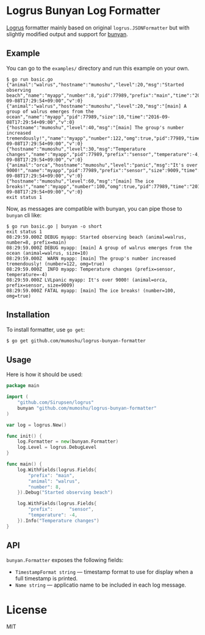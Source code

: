 # Logrus Bunyan Log Formatter

[Logrus](https://github.com/Sirupsen/logrus) formatter mainly based on original `logrus.JSONFormatter` but with slightly
modified output and support for [bunyan](https://github.com/trentm/node-bunyan).

## Example

You can go to the `examples/` directory and run this example on your own.

```
$ go run basic.go
{"animal":"walrus","hostname":"mumoshu","level":20,"msg":"Started observing beach","name":"myapp","number":8,"pid":77989,"prefix":"main","time":"2016-09-08T17:29:54+09:00","v":0}
{"animal":"walrus","hostname":"mumoshu","level":20,"msg":"[main] A group of walrus emerges from the ocean","name":"myapp","pid":77989,"size":10,"time":"2016-09-08T17:29:54+09:00","v":0}
{"hostname":"mumoshu","level":40,"msg":"[main] The group's number increased tremendously!","name":"myapp","number":122,"omg":true,"pid":77989,"time":"2016-09-08T17:29:54+09:00","v":0}
{"hostname":"mumoshu","level":30,"msg":"Temperature changes","name":"myapp","pid":77989,"prefix":"sensor","temperature":-4,"time":"2016-09-08T17:29:54+09:00","v":0}
{"animal":"orca","hostname":"mumoshu","level":"panic","msg":"It's over 9000!","name":"myapp","pid":77989,"prefix":"sensor","size":9009,"time":"2016-09-08T17:29:54+09:00","v":0}
{"hostname":"mumoshu","level":60,"msg":"[main] The ice breaks!","name":"myapp","number":100,"omg":true,"pid":77989,"time":"2016-09-08T17:29:54+09:00","v":0}
exit status 1
```

Now, as messages are compatible with bunyan, you can pipe those to `bunyan` cli like:

```
$ go run basic.go | bunyan -o short
exit status 1
08:29:59.000Z DEBUG myapp: Started observing beach (animal=walrus, number=8, prefix=main)
08:29:59.000Z DEBUG myapp: [main] A group of walrus emerges from the ocean (animal=walrus, size=10)
08:29:59.000Z  WARN myapp: [main] The group's number increased tremendously! (number=122, omg=true)
08:29:59.000Z  INFO myapp: Temperature changes (prefix=sensor, temperature=-4)
08:29:59.000Z LVLpanic myapp: It's over 9000! (animal=orca, prefix=sensor, size=9009)
08:29:59.000Z FATAL myapp: [main] The ice breaks! (number=100, omg=true)
```

## Installation
To install formatter, use `go get`:

```sh
$ go get github.com/mumoshu/logrus-bunyan-formatter
```

## Usage
Here is how it should be used:

```go
package main

import (
	"github.com/Sirupsen/logrus"
	bunyan "github.com/mumoshu/logrus-bunyan-formatter"
)

var log = logrus.New()

func init() {
	log.Formatter = new(bunyan.Formatter)
	log.Level = logrus.DebugLevel
}

func main() {
	log.WithFields(logrus.Fields{
		"prefix": "main",
		"animal": "walrus",
		"number": 8,
	}).Debug("Started observing beach")

	log.WithFields(logrus.Fields{
		"prefix":      "sensor",
		"temperature": -4,
	}).Info("Temperature changes")
}
```

## API
`bunyan.Formatter` exposes the following fields:

* `TimestampFormat string` — timestamp format to use for display when a full timestamp is printed.
* `Name string` — applicatio name to be included in each log message.

# License
MIT
